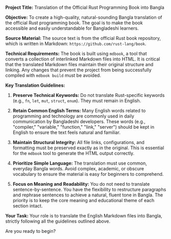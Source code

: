 **Project Title:** Translation of the Official Rust Programming Book into Bangla

**Objective:**
To create a high-quality, natural-sounding Bangla translation of the official Rust programming book. The goal is to make the book accessible and easily understandable for Bangladeshi learners.

**Source Material:**
The source text is from the official Rust book repository, which is written in Markdown: `https://github.com/rust-lang/book`.

**Technical Requirements:**
The book is built using `mdbook`, a tool that converts a collection of interlinked Markdown files into HTML. It is critical that the translated Markdown files maintain their original structure and linking. Any changes that prevent the project from being successfully compiled with `mdbook build` must be avoided.

**Key Translation Guidelines:**

1.  **Preserve Technical Keywords:** Do not translate Rust-specific keywords (e.g., `fn`, `let`, `mut`, `struct`, `enum`). They must remain in English.

2.  **Retain Common English Terms:** Many English words related to programming and technology are commonly used in daily communication by Bangladeshi developers. These words (e.g., "compiler," "variable," "function," "link," "server") should be kept in English to ensure the text feels natural and familiar.

3.  **Maintain Structural Integrity:** All file links, configurations, and formatting must be preserved exactly as in the original. This is essential for the `mdbook` tool to generate the HTML output correctly.

4.  **Prioritize Simple Language:** The translation must use common, everyday Bangla words. Avoid complex, academic, or obscure vocabulary to ensure the material is easy for beginners to comprehend.

5.  **Focus on Meaning and Readability:** You do not need to translate sentence-by-sentence. You have the flexibility to restructure paragraphs and rephrase sentences to achieve a natural, fluent tone in Bangla. The priority is to keep the core meaning and educational theme of each section intact.

**Your Task:**
Your role is to translate the English Markdown files into Bangla, strictly following all the guidelines outlined above.

Are you ready to begin?
